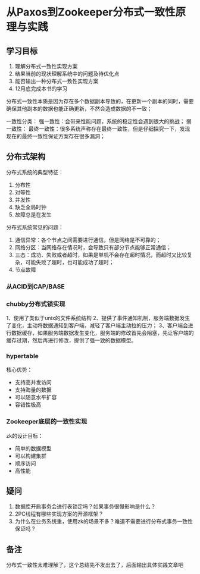 # 从Paxos到Zookeeper分布式一致性原理与实践

## 学习目标
1. 理解分布式一致性实现方案
2. 结果当前的现状理解系统中的问题及待优化点
3. 能否输出一种分布式一致性实现方案
4. 12月底完成本书的学习

分布式一致性本质是因为存在多个数据副本导致的，在更新一个副本的同时，需要确保其他副本的数据也能正确更新，不然会造成数据的不一致；

一致性分类：
强一致性：会带来性能问题，系统的稳定性会遇到很大的挑战；
弱一致性：
最终一致性：很多系统声称存在最终一致性，但是仔细探究一下，发现现在的最终一致性保证方案存在很多漏洞；

## 分布式架构

分布式系统的典型特征：
1. 分布性
2. 对等性
3. 并发性
4. 缺乏全局时钟
5. 故障总是在发生

分布式系统常见的问题：
1. 通信异常：各个节点之间需要进行通信，但是网络是不可靠的；
2. 网络分区：当网络存在情况时，会导致只有部分节点能够正常通信；
3. 三态：成功、失败或者超时，如果是单机不会存在超时情况，而超时又比较复杂，可能失败了超时，也可能成功了超时；
4. 节点故障


### 从ACID到CAP/BASE

###  chubby分布式锁实现
1、使用了类似于unix的文件系统结构
2、提供了事件通知机制，服务端数据发生了变化，主动将数据通知到客户端，减轻了客户端主动拉的压力；
3、客户端会进行数据缓存，如果服务端数据发生变化，服务端的修改首先会阻塞，先让客户端的缓存过期，然后再进行修改，提供了强一致的数据模型。

### hypertable
核心优势：
- 支持高并发访问
- 支持海量的数据
- 可以随意水平扩容
- 容错性极高

### Zookeeper底层的一致性实现
zk的设计目标：
- 简单的数据模型
- 可以构建集群
- 顺序访问
- 高性能



## 疑问
1. 数据库开启事务会进行表锁定吗？如果事务很慢影响是什么？
2. 2PC线程有哪些实现方案的开源框架？
3. 为什么在业务系统重，使用zk的场景不多？难道不需要进行分布式事务一致性保证吗？

## 备注
分布式一致性太难理解了，这个总结先不发出去了，后面输出具体实践文章吧